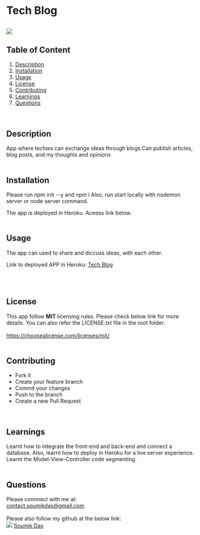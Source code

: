 # Tech Blog     
  ## ![](https://img.shields.io/badge/license-MIT-yellowgreen)
  

  ## Table of Content
   1. [Description](#Description)
   2. [Installation](#Installation)
   3. [Usage](#Usage)
   4. [License](#License)
   5. [Contributing](#Contributing)
   6. [Learnings](#Learnings)
   7. [Questions](#Questions)  
   <br>

  ## Description <br>
  App where techies can exchange ideas
through blogs.Can publish articles, blog posts, and my thoughts and opinions<br>
  <br>

  ## Installation <br>
  Please run npm init --y and npm i
Also, run start locally with 
nodemon server or node server command.

The app is deployed in Heroku. Aceess link below.
 <br>
  <br>

  ## Usage <br>
  The app can used to share and diccuss ideas,
with each other.

Link to deployed APP in Heroku:
[Tech Blog](https://sd-tech-blog.herokuapp.com/)

 <br>
  <br>

  ## License <br>
  This app follow **MIT** licensing rules. Please check below link for more details.
  You can also refer the LICENSE.txt file in the root folder. <br> <br>
  https://choosealicense.com/licenses/mit/ <br>
  <br>

  ## Contributing <br>
   - Fork it
 - Create your feature branch
 - Commit your changes
 - Push to the branch
 - Create a new Pull Request <br>
  <br>

  ## Learnings <br>
  Learnt how to integrate the front-end and back-end 
and connect a database. Also, learnt how to deploy in Heroku
for a live server experience. Learnt the Model-View-Controller code segmenting.
 <br>
  <br>

  ## Questions <br>
  Please connnect with me at: <br> contact.soumikdas@gmail.com <br> <br>
  Please also follow my github at the below link: <br>
 ![](https://img.shields.io/github/followers/dassoumik?style=social)     [Soumik Das](https://github.com/dassoumik)  

